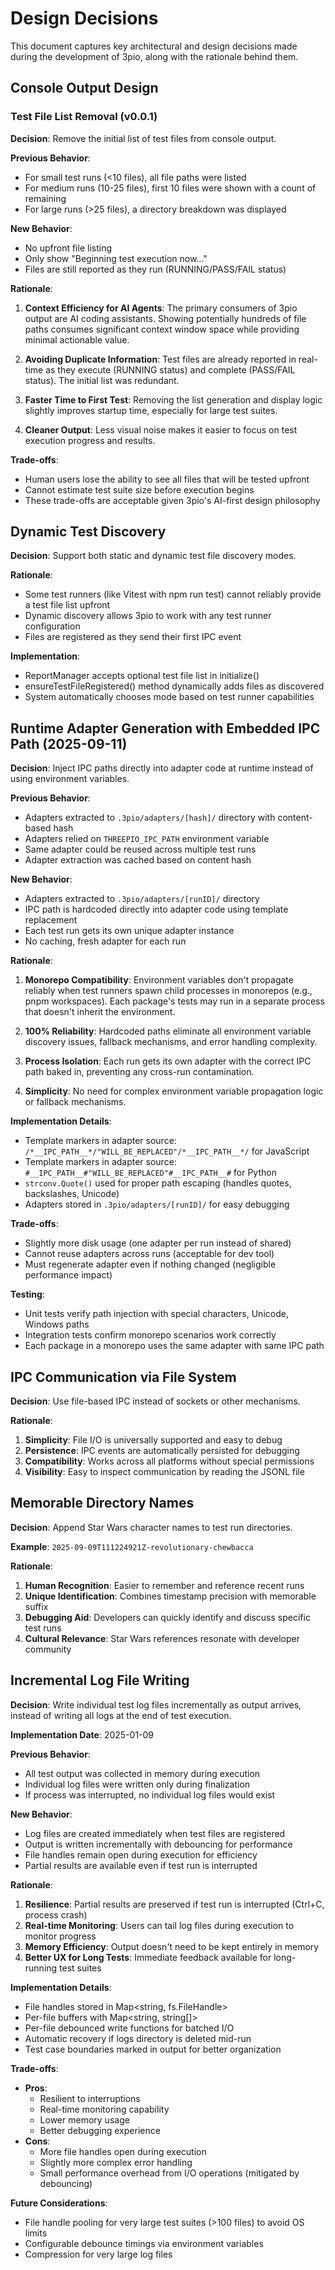 # Design Decisions

This document captures key architectural and design decisions made during the development of 3pio, along with the rationale behind them.

## Console Output Design

### Test File List Removal (v0.0.1)

**Decision**: Remove the initial list of test files from console output.

**Previous Behavior**: 
- For small test runs (<10 files), all file paths were listed
- For medium runs (10-25 files), first 10 files were shown with a count of remaining
- For large runs (>25 files), a directory breakdown was displayed

**New Behavior**:
- No upfront file listing
- Only show "Beginning test execution now..."
- Files are still reported as they run (RUNNING/PASS/FAIL status)

**Rationale**:
1. **Context Efficiency for AI Agents**: The primary consumers of 3pio output are AI coding assistants. Showing potentially hundreds of file paths consumes significant context window space while providing minimal actionable value.

2. **Avoiding Duplicate Information**: Test files are already reported in real-time as they execute (RUNNING status) and complete (PASS/FAIL status). The initial list was redundant.

3. **Faster Time to First Test**: Removing the list generation and display logic slightly improves startup time, especially for large test suites.

4. **Cleaner Output**: Less visual noise makes it easier to focus on test execution progress and results.

**Trade-offs**:
- Human users lose the ability to see all files that will be tested upfront
- Cannot estimate test suite size before execution begins
- These trade-offs are acceptable given 3pio's AI-first design philosophy

## Dynamic Test Discovery

**Decision**: Support both static and dynamic test file discovery modes.

**Rationale**:
- Some test runners (like Vitest with npm run test) cannot reliably provide a test file list upfront
- Dynamic discovery allows 3pio to work with any test runner configuration
- Files are registered as they send their first IPC event

**Implementation**:
- ReportManager accepts optional test file list in initialize()
- ensureTestFileRegistered() method dynamically adds files as discovered
- System automatically chooses mode based on test runner capabilities

## Runtime Adapter Generation with Embedded IPC Path (2025-09-11)

**Decision**: Inject IPC paths directly into adapter code at runtime instead of using environment variables.

**Previous Behavior**:
- Adapters extracted to `.3pio/adapters/[hash]/` directory with content-based hash
- Adapters relied on `THREEPIO_IPC_PATH` environment variable
- Same adapter could be reused across multiple test runs
- Adapter extraction was cached based on content hash

**New Behavior**:
- Adapters extracted to `.3pio/adapters/[runID]/` directory  
- IPC path is hardcoded directly into adapter code using template replacement
- Each test run gets its own unique adapter instance
- No caching, fresh adapter for each run

**Rationale**:
1. **Monorepo Compatibility**: Environment variables don't propagate reliably when test runners spawn child processes in monorepos (e.g., pnpm workspaces). Each package's tests may run in a separate process that doesn't inherit the environment.

2. **100% Reliability**: Hardcoded paths eliminate all environment variable discovery issues, fallback mechanisms, and error handling complexity.

3. **Process Isolation**: Each run gets its own adapter with the correct IPC path baked in, preventing any cross-run contamination.

4. **Simplicity**: No need for complex environment variable propagation logic or fallback mechanisms.

**Implementation Details**:
- Template markers in adapter source: `/*__IPC_PATH__*/"WILL_BE_REPLACED"/*__IPC_PATH__*/` for JavaScript
- Template markers in adapter source: `#__IPC_PATH__#"WILL_BE_REPLACED"#__IPC_PATH__#` for Python
- `strconv.Quote()` used for proper path escaping (handles quotes, backslashes, Unicode)
- Adapters stored in `.3pio/adapters/[runID]/` for easy debugging

**Trade-offs**:
- Slightly more disk usage (one adapter per run instead of shared)
- Cannot reuse adapters across runs (acceptable for dev tool)
- Must regenerate adapter even if nothing changed (negligible performance impact)

**Testing**:
- Unit tests verify path injection with special characters, Unicode, Windows paths
- Integration tests confirm monorepo scenarios work correctly
- Each package in a monorepo uses the same adapter with same IPC path

## IPC Communication via File System

**Decision**: Use file-based IPC instead of sockets or other mechanisms.

**Rationale**:
1. **Simplicity**: File I/O is universally supported and easy to debug
2. **Persistence**: IPC events are automatically persisted for debugging
3. **Compatibility**: Works across all platforms without special permissions
4. **Visibility**: Easy to inspect communication by reading the JSONL file

## Memorable Directory Names

**Decision**: Append Star Wars character names to test run directories.

**Example**: `2025-09-09T111224921Z-revolutionary-chewbacca`

**Rationale**:
1. **Human Recognition**: Easier to remember and reference recent runs
2. **Unique Identification**: Combines timestamp precision with memorable suffix
3. **Debugging Aid**: Developers can quickly identify and discuss specific test runs
4. **Cultural Relevance**: Star Wars references resonate with developer community

## Incremental Log File Writing

**Decision**: Write individual test log files incrementally as output arrives, instead of writing all logs at the end of test execution.

**Implementation Date**: 2025-01-09

**Previous Behavior**:
- All test output was collected in memory during execution
- Individual log files were written only during finalization
- If process was interrupted, no individual log files would exist

**New Behavior**:
- Log files are created immediately when test files are registered
- Output is written incrementally with debouncing for performance
- File handles remain open during execution for efficiency
- Partial results are available even if test run is interrupted

**Rationale**:
1. **Resilience**: Partial results are preserved if test run is interrupted (Ctrl+C, process crash)
2. **Real-time Monitoring**: Users can tail log files during execution to monitor progress
3. **Memory Efficiency**: Output doesn't need to be kept entirely in memory
4. **Better UX for Long Tests**: Immediate feedback available for long-running test suites

**Implementation Details**:
- File handles stored in Map<string, fs.FileHandle>
- Per-file buffers with Map<string, string[]>
- Per-file debounced write functions for batched I/O
- Automatic recovery if logs directory is deleted mid-run
- Test case boundaries marked in output for better organization

**Trade-offs**:
- **Pros**:
  - Resilient to interruptions
  - Real-time monitoring capability
  - Lower memory usage
  - Better debugging experience
- **Cons**:
  - More file handles open during execution
  - Slightly more complex error handling
  - Small performance overhead from I/O operations (mitigated by debouncing)

**Future Considerations**:
- File handle pooling for very large test suites (>100 files) to avoid OS limits
- Configurable debounce timings via environment variables
- Compression for very large log files